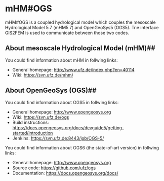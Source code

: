 # mHM\#OGS #

mHM\#OGS is a coupled hydrological model which couples the mesoscale Hydrological Model 5.7 (mHM5.7) and OpenGeoSys5 (OGS5). Tne interface GIS2FEM is used to communicate between those two codes.

## About mesoscale Hydrological Model (mHM)##

You could find information about mHM in follwing links:
- General homepage: http://www.ufz.de/index.php?en=40114
- Wiki: https://svn.ufz.de/mhm/

## About OpenGeoSys (OGS)##

You could find information about OGS5 in follwing links:
- General homepage: http://www.opengeosys.org
- Wiki: https://svn.ufz.de/ogs
- Build instructions: https://docs.opengeosys.org/docs/devguide5/getting-started/introduction
- Jenkins: https://svn.ufz.de:8443/job/OGS-5/

You could find information about OGS6 (the state-of-art version) in follwing links:

- General homepage: http://www.opengeosys.org
- Source code: https://github.com/ufz/ogs
- Documentation: https://docs.opengeosys.org/docs/


